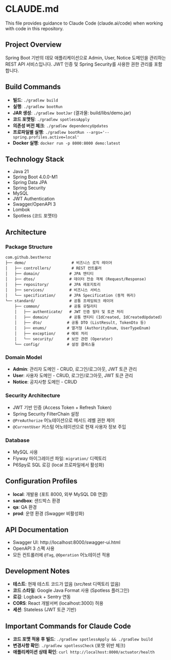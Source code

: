 # CLAUDE.md

This file provides guidance to Claude Code (claude.ai/code) when working with code in this repository.

## Project Overview
Spring Boot 기반의 데모 애플리케이션으로 Admin, User, Notice 도메인을 관리하는 REST API 서비스입니다. JWT 인증 및 Spring Security를 사용한 권한 관리를 포함합니다.

## Build Commands
- **빌드**: `./gradlew build`
- **실행**: `./gradlew bootRun`
- **JAR 생성**: `./gradlew bootJar` (결과물: build/libs/demo.jar)
- **코드 포맷팅**: `./gradlew spotlessApply`
- **의존성 버전 체크**: `./gradlew dependencyUpdates`
- **프로파일별 실행**: `./gradlew bootRun --args='--spring.profiles.active=local'`
- **Docker 실행**: `docker run -p 8000:8000 demo:latest`

## Technology Stack
- Java 21
- Spring Boot 4.0.0-M1
- Spring Data JPA
- Spring Security
- MySQL
- JWT Authentication
- Swagger/OpenAPI 3
- Lombok
- Spotless (코드 포맷터)

## Architecture

### Package Structure
```
com.github.bestheroz
├── demo/                    # 비즈니스 로직 레이어
│   ├── controllers/         # REST 컨트롤러
│   ├── domain/             # JPA 엔티티
│   ├── dtos/               # 데이터 전송 객체 (Request/Response)
│   ├── repository/         # JPA 레포지토리
│   ├── services/           # 비즈니스 서비스
│   └── specification/      # JPA Specification (동적 쿼리)
└── standard/               # 공통 프레임워크 레이어
    ├── common/             # 공통 유틸리티
    │   ├── authenticate/   # JWT 인증 필터 및 토큰 처리
    │   ├── domain/         # 공통 엔티티 (IdCreated, IdCreatedUpdated)
    │   ├── dto/           # 공통 DTO (ListResult, TokenDto 등)
    │   ├── enums/         # 열거형 (AuthorityEnum, UserTypeEnum)
    │   ├── exception/     # 예외 처리
    │   └── security/      # 보안 관련 (Operator)
    └── config/            # 설정 클래스들
```

### Domain Model
- **Admin**: 관리자 도메인 - CRUD, 로그인/로그아웃, JWT 토큰 관리
- **User**: 사용자 도메인 - CRUD, 로그인/로그아웃, JWT 토큰 관리  
- **Notice**: 공지사항 도메인 - CRUD

### Security Architecture
- JWT 기반 인증 (Access Token + Refresh Token)
- Spring Security FilterChain 설정
- `@PreAuthorize` 어노테이션으로 메서드 레벨 권한 제어
- `@CurrentUser` 커스텀 어노테이션으로 현재 사용자 정보 주입

### Database
- MySQL 사용
- Flyway 마이그레이션 파일: `migration/` 디렉토리
- P6Spy로 SQL 로깅 (local 프로파일에서 활성화)

## Configuration Profiles
- **local**: 개발용 (포트 8000, 외부 MySQL DB 연결)
- **sandbox**: 샌드박스 환경  
- **qa**: QA 환경
- **prod**: 운영 환경 (Swagger 비활성화)

## API Documentation
- Swagger UI: http://localhost:8000/swagger-ui.html
- OpenAPI 3 스펙 사용
- 모든 컨트롤러에 `@Tag`, `@Operation` 어노테이션 적용

## Development Notes
- **테스트**: 현재 테스트 코드가 없음 (src/test 디렉토리 없음)
- **코드 스타일**: Google Java Format 사용 (Spotless 플러그인)
- **로깅**: Logback + Sentry 연동
- **CORS**: React 개발서버 (localhost:3000) 허용
- **세션**: Stateless (JWT 토큰 기반)

## Important Commands for Claude Code
- **코드 포맷 적용 후 빌드**: `./gradlew spotlessApply && ./gradlew build`
- **변경사항 확인**: `./gradlew spotlessCheck` (포맷 위반 체크)
- **애플리케이션 상태 확인**: `curl http://localhost:8000/actuator/health`
